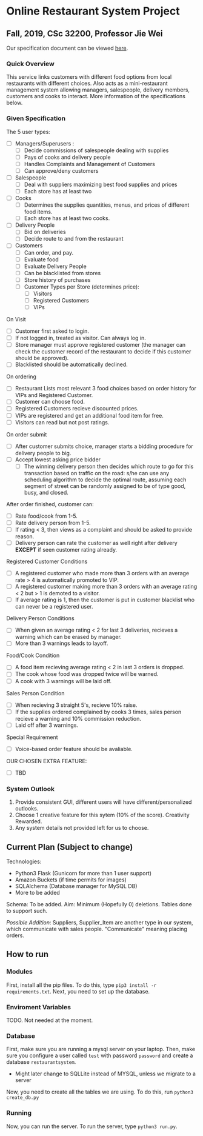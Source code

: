 # Online Restaurant System Project

## Fall, 2019, CSc 32200, Professor Jie Wei

Our specification document can be viewed [here](https://github.com/PredatorFeesh/RestaurantSystem-csc322/blob/master/proj_req_f19.pdf).

### Quick Overview

This service links customers with different food options from local restaurants with different choices. Also acts as a mini-restaurant management system allowing managers, salespeople, delivery members, customers and cooks to interact. More information of the specifications below.

### Given Specification

The 5 user types:

- [ ] Managers/Superusers :
  - [ ] Decide commissions of salespeople dealing with supplies
  - [ ] Pays of cooks and delivery people
  - [ ] Handles Complaints and Management of Customers
  - [ ] Can approve/deny customers
- [ ] Salespeople
  - [ ] Deal with suppliers maximizing best food supplies and prices
  - [ ] Each store has at least two
- [ ] Cooks
  - [ ] Determines the supplies quantities, menus, and prices of different food items.
  - [ ] Each store has at least two cooks.
- [ ] Delivery People
  - [ ] Bid on deliveries
  - [ ] Decide route to and from the restaurant

- [ ] Customers
  - [ ] Can order, and pay.
  - [ ] Evaluate food
  - [ ] Evaluate Delivery People
  - [ ] Can be blacklisted from stores
  - [ ] Store history of purchases
  - [ ] Customer Types per Store (determines price):
    - [ ] Visitors
    - [ ] Registered Customers
    - [ ] VIPs

On Visit

- [ ] Customer first asked to login.
- [ ] If not logged in, treated as visitor. Can always log in.
- [ ] Store manager must approve registered customer (the manager can check the customer record of the restaurant to decide if this customer should be approved).
- [ ] Blacklisted should be automatically declined.

On ordering

- [ ] Restaurant Lists most relevant 3 food choices based on order history for VIPs and Registered Customer.
- [ ] Customer can choose food.
- [ ] Registered Customers recieve discounted prices.
- [ ] VIPs are registered and get an additional food item for free.
- [ ] Visitors can read but not post ratings.

On order submit

- [ ] After customer submits choice, manager starts a bidding procedure for delivery people to big.
- [ ] Accept lowest asking price bidder
  - [ ] The winning delivery person then decides which route to go for this transaction based on traffic on the road: s/he can use any scheduling algorithm to decide the optimal route, assuming each segment of street can be randomly assigned to be of type good, busy, and closed.

After order finished, customer can:

- [ ] Rate food/cook from 1-5.
- [ ] Rate delivery person from 1-5.
- [ ] If rating < 3, then views as a complaint and should be asked to provide reason.
- [ ] Delivery person can rate the customer as well right after delivery **EXCEPT** if seen customer rating already.

Registered Customer Conditions

- [ ] A registered customer who made more than 3 orders with an average rate > 4 is automatically promoted to VIP.
- [ ] A registered customer making more than 3 orders with an average rating < 2 but > 1 is demoted to a visitor.
- [ ] If average rating is 1, then the customer is put in customer blacklist who can never be a registered user.

Delivery Person Conditions

- [ ] When given an average rating < 2 for last 3 deliveries, recieves a warning which can be erased by manager.
- [ ] More than 3 warnings leads to layoff.

Food/Cook Condition

- [ ] A food item recieving average rating < 2 in last 3 orders is dropped.
- [ ] The cook whose food was dropped twice will be warned.
- [ ] A cook with 3 warnings will be laid off.

Sales Person Condition

- [ ] When recieving 3 straight 5's, recieve 10% raise.
- [ ] If the supplies ordered complained by cooks 3 times, sales person recieve a warning and 10% commission reduction.
- [ ] Laid off after 3 warnings.

Special Requirement

- [ ] Voice-based order feature should be avaliable.

OUR CHOSEN EXTRA FEATURE:

- [ ] TBD

### System Outlook

1) Provide consistent GUI, different users will have different/personalized outlooks.
2) Choose 1 creative feature for this sytem (10% of the score). Creativity Rewarded.
3) Any system details not provided left for us to choose.


## Current Plan (Subject to change)

Technologies:
- Python3 Flask (Gunicorn for more than 1 user support)
- Amazon Buckets (if time permits for images)
- SQLAlchema (Database manager for MySQL DB)
- More to be added

Schema: To be added. Aim: Minimum (Hopefully 0) deletions. Tables done to support such.

*Possible Addition*: Suppliers, Supplier_Item are another type in our system, which communicate with sales people. "Communicate" meaning placing orders.

## How to run

### Modules
First, install all the pip files. To do this, type `pip3 install -r requirements.txt`. Next, you need to set up the database.

### Enviroment Variables
TODO. Not needed at the moment.

### Database
First, make sure you are running a mysql server on your laptop. Then, make sure you configure a user called `test` with password `password` and create a database `restaurantsystem`.

* Might later change to SQLLite instead of MYSQL, unless we migrate to a server

Now, you need to create all the tables we are using. To do this, run `python3 create_db.py`

### Running
Now, you can run the server. To run the server, type `python3 run.py`. 



